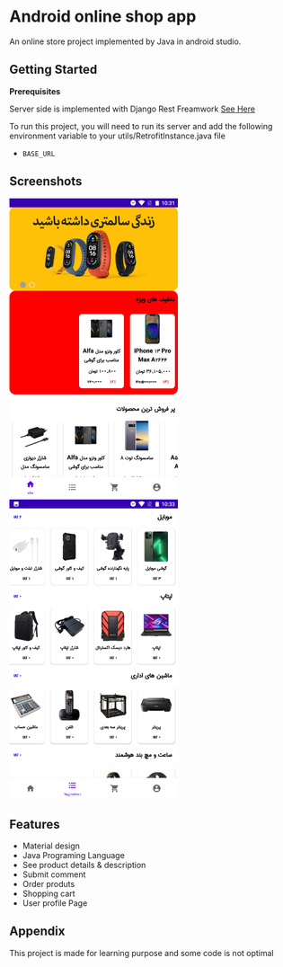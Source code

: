 
# Android online shop app

An online store project implemented by Java in android studio.

## Getting Started

**Prerequisites**

Server side is implemented with Django Rest Freamwork
[See Here](https://github.com/hosseinzare1/OnlineShop_DRF)

To run this project, you will need to run its server and add the following environment variable to your utils/RetrofitInstance.java file
- `BASE_URL`

## Screenshots
<img src="https://github.com/hosseinzare1/Online_Shop/blob/master/Screenshots/home.png" alt="Home" style="width:300px;"> <img src="https://github.com/hosseinzare1/Online_Shop/blob/master/Screenshots/categories.png" alt="Categories" style="width:300px;">


## Features

- Material design
- Java Programing Language
- See product details & description
- Submit comment
- Order produts
- Shopping cart
- User profile Page


## Appendix

This project is made for learning purpose and some code is not optimal

